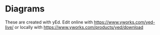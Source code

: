 # Diagrams

These are created with yEd.
Edit online with https://www.yworks.com/yed-live/ or locally with https://www.yworks.com/products/yed/download
